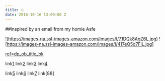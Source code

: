 ```yaml
---
title: גג
date: 2016-10-16 13:09:00 Z
---
```


##inspired by an email from my homie Asfe


[!(https://images-na.ssl-images-amazon.com/images/I/71DQk8AgZ6L.jpg)][6]
![https://images-na.ssl-images-amazon.com/images/I/417eQ5d7FiL.jpg]

[ref=dp_ob_title_bk](https://images-na.ssl-images-amazon.com/images/I/417eQ5d7FiL.jpg)

link[1]
link[2]
link[3]
link[4]

link[5]
link[6]
link[7]
link[88]


[1]: https://www.amazon.com/Damn-Good-Advice-People-Talent/dp/0714863483 
[2]: https://www.amazon.com/The-Design-Everyday-Things-Expanded/dp/0465050654/
[3]: https://www.amazon.com/Lifes-Pitch-Yourself-Brilliant-Ideas/dp/0552156833
[4]: https://www.amazon.com/Geometric-Makes-Happy-INDEX-BOOKS/dp/8415308396
[5]: https://www.amazon.com/Graphic-Design-Before-Designers-Craftsman/dp/0500516464
[6]: https://www.amazon.com/Geek-Art-Anthology-Design-Illustration-Lightsabers/dp/1452140480/
[7]: https://www.amazon.com/Design-Forward-Creative-Strategies-Sustainable/dp/3897903814
[8]: https://www.amazon.com/Jony-Ive-Genius-Greatest-Products/dp/159184617X
[9]: https://www.amazon.com/The-Design-Everyday-Things-Expanded/dp/0465050654